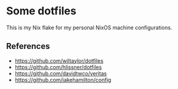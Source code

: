 # Some dotfiles
This is my Nix flake for my personal NixOS machine configurations.

## References
* https://github.com/wiltaylor/dotfiles
* https://github.com/hlissner/dotfiles
* https://github.com/davidtwco/veritas
* https://github.com/jakehamilton/config
